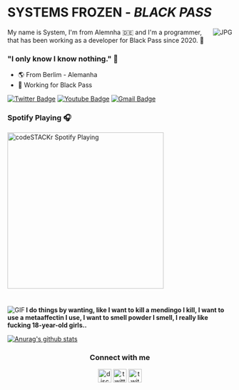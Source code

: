 #                                                      SYSTEMS FROZEN - *BLACK PASS*

<img align="right" alt="JPG" src="https://cdn.discordapp.com/attachments/784644417378058340/784871364578377769/Baby_Stephen.jpg"/>

My name is System, I'm from Alemnha :de: and I'm a programmer, that has been working as a developer for Black Pass since 2020. 📝

### "I only know I know nothing." 🧠

- 🌎 From Berlim - Alemanha
- 🧪 Working for Black Pass

[![Twitter Badge](https://img.shields.io/badge/-@systemfrozen-2ccce9?style=flat-square&labelColor=2ccce9&logo=twitter&logoColor=white&link=https://twitter.com/invisizzzz)](https://twitter.com/invisizzzz/systemfrozen) 
[![Youtube Badge](https://img.shields.io/badge/-Educado-2ccce9?style=flat-square&logo=Youtube&logoColor=white&link=https://www.youtube.com/channel/UCFPKix5PCAFJLypRA3WOwDA)](https://www.youtube.com/channel/Educado1943) 
[![Gmail Badge](https://img.shields.io/badge/-educadofofo@gmail.com-2ccce9?style=flat-square&logo=Gmail&logoColor=white&link=mailto:invisi40a71@gmail.com)](mailto:educadofofo@gmail.com)

### Spotify Playing 🎧
[<img src="https://now-playing-codeSTACKr.vercel.app/api/spotify-playing" alt="codeSTACKr Spotify Playing" width="350" />](https://open.spotify.com/user/hlc86ji4b3bagl03vukkey7nu)

#

<img align="left" alt="GIF" src="https://cdn.discordapp.com/attachments/784644417378058340/784871138521514027/systemsfrozenreadme.gif" />


**I do things by wanting, like I want to kill a mendingo I kill, I want to use a metaaffectin I use, 
I want to smell powder I smell, I really like fucking 18-year-old girls..**


[![Anurag's github stats](https://github-readme-stats.vercel.app/api?username=SystemsFrozen)](https://github.com/anuraghazra/github-readme-stats)


<h3 align="center">Connect with me</h3>
<p align="center">
<a href="/" target="blank"><img align="center" src="https://simpleicons.org/icons/discord.svg" alt="discord" height="30" width="30"/></a>
<a href="https://twitter.com/systemfrozen" target="blank"><img align="center" src="https://simpleicons.org/icons/twitter.svg" alt="twitter" height="30" width="30"/></a>
<a href="https://twitch.tv/seshpsyc" target="blank"><img align="center" src="https://simpleicons.org/icons/twitch.svg" alt="twitch" height="30" width="30"/></a>
</p>
 
<!--
**SystemsFrozen/SystemsFrozen** is a ✨ _special_ ✨ repository because its `README.md` (this file) appears on your GitHub profile.
